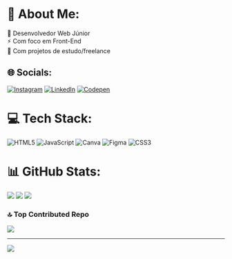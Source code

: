 # 💫 About Me:
🔭 Desenvolvedor Web Júnior<br>⚡ Com foco em Front-End<br>🤝 Com projetos de estudo/freelance<br>


## 🌐 Socials:
[![Instagram](https://img.shields.io/badge/Instagram-%23E4405F.svg?logo=Instagram&logoColor=white)](https://instagram.com/lusket.s) [![LinkedIn](https://img.shields.io/badge/LinkedIn-%230077B5.svg?logo=linkedin&logoColor=white)](https://linkedin.com/in/Devlusket) [![Codepen](https://img.shields.io/badge/Codepen-000000?style=for-the-badge&logo=codepen&logoColor=white)](https://codepen.io/Devlusket) 

# 💻 Tech Stack:
![HTML5](https://img.shields.io/badge/html5-%23E34F26.svg?style=for-the-badge&logo=html5&logoColor=white) ![JavaScript](https://img.shields.io/badge/javascript-%23323330.svg?style=for-the-badge&logo=javascript&logoColor=%23F7DF1E) ![Canva](https://img.shields.io/badge/Canva-%2300C4CC.svg?style=for-the-badge&logo=Canva&logoColor=white) ![Figma](https://img.shields.io/badge/figma-%23F24E1E.svg?style=for-the-badge&logo=figma&logoColor=white) ![CSS3](https://img.shields.io/badge/css3-%231572B6.svg?style=for-the-badge&logo=css3&logoColor=white)
# 📊 GitHub Stats:
![](https://github-readme-stats.vercel.app/api?username=Devlusket&theme=tokyonight&hide_border=true&include_all_commits=true&count_private=true)
![](https://github-readme-streak-stats.herokuapp.com/?user=Devlusket&theme=tokyonight&hide_border=true)
![](https://github-readme-stats.vercel.app/api/top-langs/?username=Devlusket&theme=tokyonight&hide_border=true&include_all_commits=true&count_private=true&layout=compact)

### 🔝 Top Contributed Repo
![](https://github-contributor-stats.vercel.app/api?username=Devlusket&limit=5&theme=tokyonight&combine_all_yearly_contributions=true)

---
[![](https://visitcount.itsvg.in/api?id=Devlusket&icon=2&color=1)](https://visitcount.itsvg.in)

<!-- Proudly created with GPRM ( https://gprm.itsvg.in ) -->

